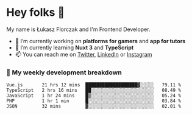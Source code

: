 # Hey folks 👋

My name is Łukasz Florczak and I'm Frontend Developer. 

- 🔭 I’m currently working on **platforms for gamers** and **app for tutors**
- 🌱 I’m currently learning **Nuxt 3** and **TypeScript**
- 📫 You can reach me on [Twitter](https://twitter.com/lukaszflorczak), [LinkedIn](https://pl.linkedin.com/in/lukasz-florczak) or [Instagram](https://instagram.com/lukaszflorczak)


### 🧮 My weekly development breakdown

<!--START_SECTION:waka-->
```text
Vue.js       21 hrs 12 mins  ███████████████████▓░░░░░   79.11 % 
TypeScript   2 hrs 16 mins   ██░░░░░░░░░░░░░░░░░░░░░░░   08.49 % 
JavaScript   1 hr 24 mins    █▒░░░░░░░░░░░░░░░░░░░░░░░   05.24 % 
PHP          1 hr 1 min      █░░░░░░░░░░░░░░░░░░░░░░░░   03.84 % 
JSON         32 mins         ▓░░░░░░░░░░░░░░░░░░░░░░░░   02.01 % 
```
<!--END_SECTION:waka-->

<!--
**lukaszflorczak/lukaszflorczak** is a ✨ _special_ ✨ repository because its `README.md` (this file) appears on your GitHub profile.

Here are some ideas to get you started:

- 🔭 I’m currently working on ...
- 🌱 I’m currently learning ...
- 👯 I’m looking to collaborate on ...
- 🤔 I’m looking for help with ...
- 💬 Ask me about ...
- 📫 How to reach me: ...
- 😄 Pronouns: ...
- ⚡ Fun fact: ...
-->

